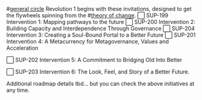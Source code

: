 #[general circle](/notes/archive/clarity/Tags/general%20circle.md) 
Revolution 1 begins with these invitations, designed to get the flywheels spinning from the #[theory of change](/notes/archive/clarity/Tags/theory%20of%20change.md). 
⬜️ SUP-199 Intervention 1: Mapping pathways to the future
⬜️ SUP-200 Intervention 2: Building Capacity and Interdependence Through Governance
⬜️ SUP-204 Intervention 3: Creating a Soul-Bound Portal to a Better Future
⬜️ SUP-201 Intervention 4: A Metacurrency for Metagovernance, Values and Acceleration

⬜️ SUP-202 Intervention 5: A Commitment to Bridging Old Into Better

⬜️ SUP-203 Intervention 6: The Look, Feel, and Story of a Better Future.

Additional roadmap details tbd... but you can check the above initiatives at any time.